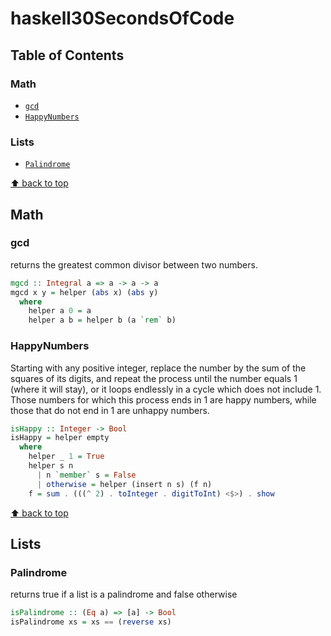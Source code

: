 # haskell30SecondsOfCode


## Table of Contents

### Math
* [`gcd`](#gcd)
* [`HappyNumbers`](#HappyNumbers)

### Lists
* [`Palindrome`](#Palindrome)


[⬆ back to top](#table-of-contents)
## Math 

### gcd
returns the greatest common divisor between two numbers.
```haskell
mgcd :: Integral a => a -> a -> a
mgcd x y = helper (abs x) (abs y)
  where
    helper a 0 = a
    helper a b = helper b (a `rem` b)
```

### HappyNumbers 
Starting with any positive integer, replace the number by the sum of the squares of its digits, and repeat the process
until the number equals 1 (where it will stay), or it loops endlessly in a cycle which does not include 1.
Those numbers for which this process ends in 1 are happy numbers, while those that do not end in 1 are unhappy numbers. 
```haskell
isHappy :: Integer -> Bool
isHappy = helper empty
  where
    helper _ 1 = True
    helper s n
      | n `member` s = False
      | otherwise = helper (insert n s) (f n)
    f = sum . (((^ 2) . toInteger . digitToInt) <$>) . show
```


[⬆ back to top](#table-of-contents)
## Lists

### Palindrome
returns true if a list is a palindrome and false otherwise

```haskell
isPalindrome :: (Eq a) => [a] -> Bool
isPalindrome xs = xs == (reverse xs)
```
 
